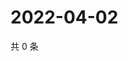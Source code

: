 # 2022-04-02

共 0 条

<!-- BEGIN WEIBO -->
<!-- 最后更新时间 Sat Apr 02 2022 05:13:30 GMT+0800 (China Standard Time) -->

<!-- END WEIBO -->

